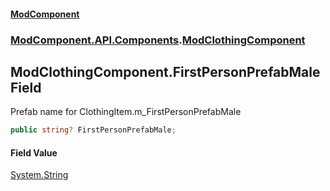 #### [ModComponent](index.md 'index')
### [ModComponent.API.Components](index.md#ModComponent.API.Components 'ModComponent.API.Components').[ModClothingComponent](ModClothingComponent.md 'ModComponent.API.Components.ModClothingComponent')

## ModClothingComponent.FirstPersonPrefabMale Field

Prefab name for ClothingItem.m_FirstPersonPrefabMale

```csharp
public string? FirstPersonPrefabMale;
```

#### Field Value
[System.String](https://docs.microsoft.com/en-us/dotnet/api/System.String 'System.String')